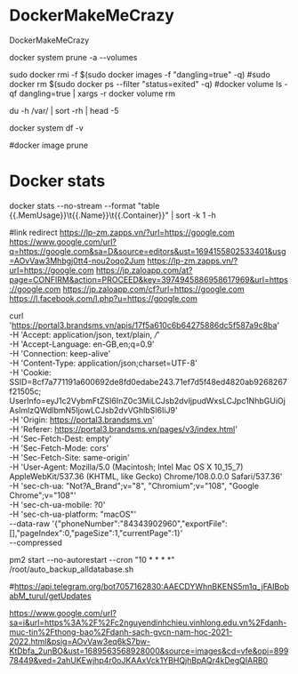 # DockerMakeMeCrazy
DockerMakeMeCrazy

docker system prune -a --volumes

sudo docker rmi -f $(sudo docker images -f "dangling=true" -q)
#sudo docker rm $(sudo docker ps --filter "status=exited" -q)
#docker volume ls -qf dangling=true | xargs -r docker volume rm

du -h /var/ | sort -rh | head -5

docker system df -v

#docker image prune

# Docker stats

docker stats --no-stream --format "table {{.MemUsage}}\t{{.Name}}\t{{.Container}}" | sort -k 1 -h 

#link redirect
https://lp-zm.zapps.vn/?url=https://google.com
https://www.google.com/url?q=https://google.com&sa=D&source=editors&ust=1694155802533401&usg=AOvVaw3Mhbgj0tt4-nou2oqo2Jum
https://lp-zm.zapps.vn/?url=https://google.com
https://jp.zaloapp.com/at?page=CONFIRM&action=PROCEED&key=3974945886958617969&url=https://google.com
https://jp.zaloapp.com/cf?url=https://google.com
https://l.facebook.com/l.php?u=https://google.com

curl 'https://portal3.brandsms.vn/apis/17f5a610c6b64275886dc5f587a9c8ba' \
  -H 'Accept: application/json, text/plain, */*' \
  -H 'Accept-Language: en-GB,en;q=0.9' \
  -H 'Connection: keep-alive' \
  -H 'Content-Type: application/json;charset=UTF-8' \
  -H 'Cookie: SSID=8cf7a771191a600692de8fd0edabe243.71ef7d5f48ed4820ab9268267f21505c; UserInfo=eyJ1c2VybmFtZSI6InZ0c3MiLCJsb2dvIjpudWxsLCJpc1NhbGUiOjAsImlzQWdlbmN5IjowLCJsb2dvVGhlbSI6IiJ9' \
  -H 'Origin: https://portal3.brandsms.vn' \
  -H 'Referer: https://portal3.brandsms.vn/pages/v3/index.html' \
  -H 'Sec-Fetch-Dest: empty' \
  -H 'Sec-Fetch-Mode: cors' \
  -H 'Sec-Fetch-Site: same-origin' \
  -H 'User-Agent: Mozilla/5.0 (Macintosh; Intel Mac OS X 10_15_7) AppleWebKit/537.36 (KHTML, like Gecko) Chrome/108.0.0.0 Safari/537.36' \
  -H 'sec-ch-ua: "Not?A_Brand";v="8", "Chromium";v="108", "Google Chrome";v="108"' \
  -H 'sec-ch-ua-mobile: ?0' \
  -H 'sec-ch-ua-platform: "macOS"' \
  --data-raw '{"phoneNumber":"84343902960","exportFile":[],"pageIndex":0,"pageSize":1,"currentPage":1}' \
  --compressed

pm2 start --no-autorestart --cron "10 * * * *" /root/auto_backup_alldatabase.sh

#https://api.telegram.org/bot7057162830:AAECDYWhnBKENS5m1q_jFAIBobabM_turuI/getUpdates

https://www.google.com/url?sa=i&url=https%3A%2F%2Fc2nguyendinhchieu.vinhlong.edu.vn%2Fdanh-muc-tin%2Fthong-bao%2Fdanh-sach-gvcn-nam-hoc-2021-2022.html&psig=AOvVaw3eq6kS7bw-KtDbfa_2unBO&ust=1689563568928000&source=images&cd=vfe&opi=89978449&ved=2ahUKEwjhp4r0oJKAAxVck1YBHQjhBpAQr4kDegQIARB0